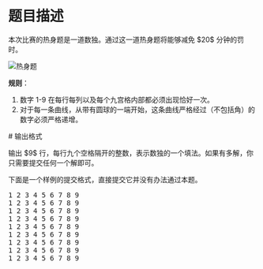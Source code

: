 # 题目描述

<p>本次比赛的热身题是一道数独。通过这一道热身题将能够减免 $20$ 分钟的罚时。</p>
<p><img class="img-responsive center-block" src="//img.uoj.ac/problem/532/shudu.png" alt="热身题"/></p>
<p><strong>规则</strong>：</p>
<ol><li>数字 1-9 在每行每列以及每个九宫格内部都必须出现恰好一次。</li>
<li>对于每一条曲线，从带有圆球的一端开始，这条曲线严格经过（不包括角）的数字必须严格递增。</li>
</ol>
# 输出格式


<p>输出 $9$ 行，每行九个空格隔开的整数，表示数独的一个填法。如果有多解，你只需要提交任何一个解即可。</p>
<p>下面是一个样例的提交格式，直接提交它并没有办法通过本题。</p>
<pre>1 2 3 4 5 6 7 8 9
1 2 3 4 5 6 7 8 9
1 2 3 4 5 6 7 8 9
1 2 3 4 5 6 7 8 9
1 2 3 4 5 6 7 8 9
1 2 3 4 5 6 7 8 9
1 2 3 4 5 6 7 8 9
1 2 3 4 5 6 7 8 9
1 2 3 4 5 6 7 8 9

</pre>